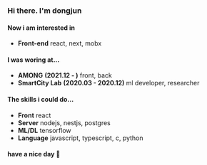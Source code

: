 ### Hi there. I'm dongjun</br>
#### Now i am interested in
* __Front-end__ react, next, mobx</br>

#### I was woring at... <br/>
* __AMONG__ __(2021.12 - )__ front, back<br/>
* __SmartCity Lab__ __(2020.03 - 2020.12)__ ml developer, researcher </br>

#### The skills i could do...
* __Front__  react<br/>
* __Server__  nodejs, nestjs, postgres<br/>
* __ML/DL__  tensorflow<br/>
* __Language__  javascript, typescript, c, python<br/>

#### have a nice day 👋
